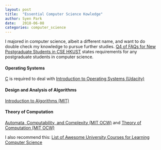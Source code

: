 ```yaml
---
layout: post
title:  "Essential Computer Science Kowledge"
author: Syen Park
date:   2018-06-08
categories: computer_science
---
```


I majored in computer science, albeit a different name, and want to do double check my knowledge to pursue further studies. [Q4 of FAQs for New Postgraduate Students in CSE HKUST](https://www.cse.ust.hk/pg/newStudents/#preparation) states requirements for any postgraduate students in computer science.

#### __Operating Systems__
[C](http://www.learn-c.org/) is required to deal with [Introduction to Operating Systems (Udacity)](https://www.udacity.com/course/introduction-to-operating-systems--ud923)

#### __Design and Analysis of Algorithms__
[Introduction to Algorithms (MIT)](https://courses.csail.mit.edu/6.006/fall11/notes.shtml)

#### __Theory of Computation__
[Automata, Computability, and Complexity (MIT OCW)](https://ocw.mit.edu/courses/electrical-engineering-and-computer-science/6-045j-automata-computability-and-complexity-spring-2011/) and [Theory of Computation (MIT OCW)](https://ocw.mit.edu/courses/mathematics/18-404j-theory-of-computation-fall-2006/)

I also recommend this: [List of Awesome University Courses for Learning Computer Science](https://github.com/prakhar1989/awesome-courses#introduction-to-cs)
